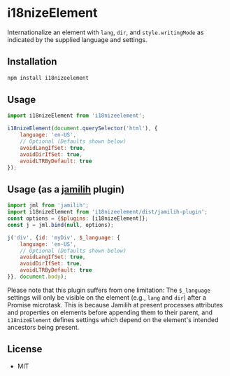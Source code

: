 # i18nizeElement

Internationalize an element with `lang`, `dir`, and `style.writingMode` as indicated
by the supplied language and settings.

## Installation

```bash
npm install i18nizeelement
```

## Usage

```js
import i18nizeElement from 'i18nizeelement';

i18nizeElement(document.querySelector('html'), {
    language: 'en-US',
    // Optional (Defaults shown below)
    avoidLangIfSet: true,
    avoidDirIfSet: true,
    avoidLTRByDefault: true
});
```

## Usage (as a [jamilih](https://github.com/brettz9/jamilih) plugin)

```js
import jml from 'jamilih';
import i18nizeElement from 'i18nizeelement/dist/jamilih-plugin';
const options = {$plugins: [i18nizeElement]};
const j = jml.bind(null, options);

j('div', {id: 'myDiv', $_language: {
    language: 'en-US',
    // Optional (Defaults shown below)
    avoidLangIfSet: true,
    avoidDirIfSet: true,
    avoidLTRByDefault: true
}}, document.body);
```

Please note that this plugin suffers from one limitation: The
`$_language` settings will only be visible on the element (e.g.,
`lang` and `dir`) after a Promise microtask. This is because
Jamilih at present processes attributes and properties on
elements before appending them to their parent, and `i18nizeElement`
defines settings which depend on the element's intended ancestors
being present.

## License

-   MIT
